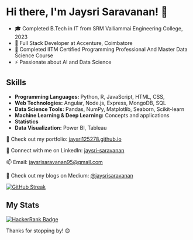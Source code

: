# Hi there, I'm Jaysri Saravanan! 👋

- 🎓 Completed B.Tech in IT from SRM Valliammai Engineering College, 2023
- 💼 Full Stack Developer at Accenture, Coimbatore
- 📜 Completed IITM Certified Programming Professional And Master Data Science Course
- ⚡ Passionate about AI and Data Science

## Skills
- **Programming Languages:** Python, R, JavaScript, HTML, CSS,
- **Web Technologies:** Angular, Node.js, Express, MongoDB, SQL
- **Data Science Tools:** Pandas, NumPy, Matplotlib, Seaborn, Scikit-learn
- **Machine Learning & Deep Learning:** Concepts and applications
- **Statistics**
- **Data Visualization:** Power BI, Tableau

🚀 Check out my portfolio: [jaysri125278.github.io](https://jaysri125278.github.io/)

🔗 Connect with me on LinkedIn: [jaysri-saravanan](https://www.linkedin.com/in/jaysri-saravanan/)

📫 Email: jaysrisaravanan95@gmail.com

📝 Check out my blogs on Medium: [@jaysrisaravanan](https://medium.com/@jaysrisaravanan)

[![GitHub Streak](https://streak-stats.demolab.com?user=jaysri125278)](https://git.io/streak-stats)

## My Stats

[![HackerRank Badge](https://img.shields.io/badge/HackerRank-Score-4caf50)](https://www.hackerrank.com/profile/saravananjaysri)


Thanks for stopping by! 😊
